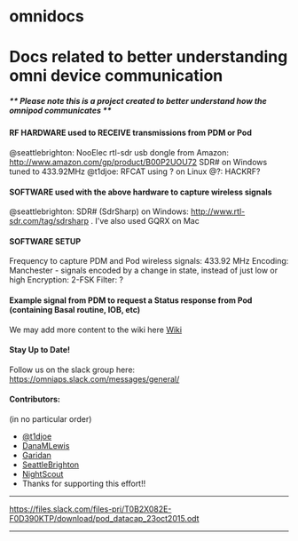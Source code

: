 # omnidocs
Docs related to better understanding omni device communication
=======
##### ** Please note this is a project created to better understand how the omnipod communicates **

#### RF HARDWARE used to RECEIVE transmissions from PDM or Pod
@seattlebrighton: NooElec rtl-sdr usb dongle from Amazon: http://www.amazon.com/gp/product/B00P2UOU72
  SDR# on Windows tuned to 433.92MHz
@t1djoe: RFCAT using ? on Linux
@?: HACKRF?

#### SOFTWARE used with the above hardware to capture wireless signals 
@seattlebrighton: SDR# (SdrSharp) on Windows: http://www.rtl-sdr.com/tag/sdrsharp . I've also used GQRX on Mac
  
#### SOFTWARE SETUP
Frequency to capture PDM and Pod wireless signals: 433.92 MHz
Encoding: Manchester - signals encoded by a change in state, instead of just low or high
Encryption: 2-FSK
Filter: ?

#### Example signal from PDM to request a Status response from Pod (containing Basal routine, IOB, etc)

We may add more content to the wiki here [Wiki](https://github.com/OmniAPS/Docs/wiki)

#### Stay Up to Date!
Follow us on the slack group here: https://omniaps.slack.com/messages/general/

#### Contributors:
(in no particular order)
* [@t1djoe](https://omniaps.slack.com/team/t1djoe) 
* [DanaMLewis](https://omniaps.slack.com/team/danamlewis)
* [Garidan](https://omniaps.slack.com/team/garidan)
* [SeattleBrighton](https://omniaps.slack.com/team/seattlebrighton)
* [NightScout](https://github.com/nightscout)
* Thanks for supporting this effort!!

***
https://files.slack.com/files-pri/T0B2X082E-F0D390KTP/download/pod_datacap_23oct2015.odt
***
